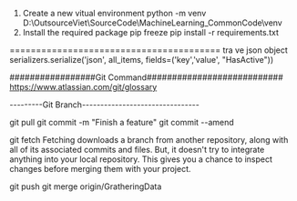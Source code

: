 1. Create a new vitual environment
python -m venv D:\OutsourceViet\SourceCode\MachineLearning_CommonCode\venv
2. Install the required package
pip freeze
pip install -r requirements.txt

========================================
tra ve json object
serializers.serialize('json', all_items, fields=('key','value', "HasActive"))


#################Git Command###########################
https://www.atlassian.com/git/glossary

---------Git Branch--------------------------------


git pull
git commit -m "Finish a feature"
git commit --amend

git fetch
Fetching downloads a branch from another repository, along with all of its associated commits and files. But, it doesn't try to integrate anything into your local repository. This gives you a chance to inspect changes before merging them with your project.

git push
git merge origin/GratheringData